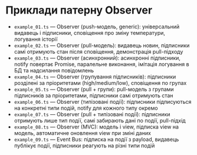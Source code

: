 # Приклади патерну Observer

- `example_01.ts` — Observer (push-модель, generic): універсальний видавець і підписники, сповіщення про зміну температури, логування історії
- `example_02.ts` — Observer (pull-модель): видавець новин, підписники самі отримують стан після сповіщення, демонстрація pull-підходу
- `example_03.ts` — Observer (асинхронний): асинхронні підписники, notify повертає Promise, паралельне виконання, імітація логування в БД та надсилання повідомлень
- `example_04.ts` — Observer (групування підписників): підписники розділені за пріоритетами (high/medium/low), сповіщення по групах
- `example_05.ts` — Observer (pull + групи): pull-модель з групами підписників за пріоритетами, підписники самі отримують стан
- `example_06.ts` — Observer (типізовані події): підписники підписуються на конкретні типи подій, notify для кожного типу окремо
- `example_07.ts` — Observer (pull + типізовані події): підписники отримують лише тип події, самі забирають дані по події, pull-підхід
- `example_08.ts` — Observer (MVC): модель і view, підписка view на модель, автоматичне оновлення view при зміні даних
- `example_09.ts` — Event Bus: підписка на події з payload, видавець публікує події, підписники реагують на різні типи подій
